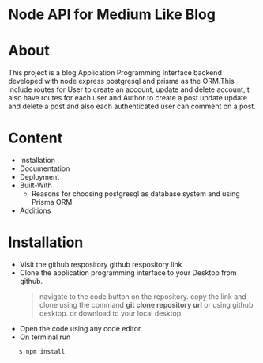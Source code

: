 # Node API for Medium Like Blog
# About
This project is a blog Application Programming Interface  backend developed with node express postgresql and prisma  as the ORM.This include routes for User to create an account, update and delete account,It also have routes for each user and Author to create a post update update and delete a post and also each authenticated user can comment on a post.
# Content

- Installation
- Documentation
- Deployment
- Built-With
  - Reasons for choosing postgresql as database system and using Prisma ORM
- Additions

# Installation 

- Visit the github respository github respository link
- Clone the application programming interface to your Desktop from github.
   > navigate to the code button on the repository.
   > copy the link and clone using the command **git clone repository url**
   > or using github desktop.
   > or download to your local desktop.
- Open the code using any code editor.
- On terminal run 
  
``` 
   $ npm install
   
```

<!-- npx prisma format   to rearrange the relationship between the database schemas -->
<!-- npx prisma studio to set up a temporary database schema with their data on the browser  -->